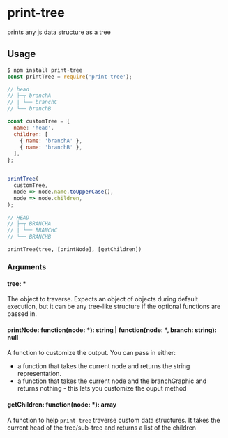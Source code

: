 # print-tree

prints any js data structure as a tree

## Usage

```js
$ npm install print-tree
const printTree = require('print-tree');

// head
// ├─┬ branchA
// | └── branchC
// └── branchB

const customTree = {
  name: 'head',
  children: [
    { name: 'branchA' },
    { name: 'branchB' },
  ],
};


printTree(
  customTree,
  node => node.name.toUpperCase(),
  node => node.children,
);

// HEAD
// ├─┬ BRANCHA
// | └── BRANCHC
// └── BRANCHB
```

`printTree(tree, [printNode], [getChildren])`

### Arguments

#### tree: *

The object to traverse. Expects an object of objects during default execution,
but it can be any tree-like structure if the optional functions are passed in.

#### printNode: function(node: *): string | function(node: *, branch: string): null

A function to customize the output.
You can pass in either:

- a function that takes the current node and returns the string representation.
- a function that takes the current node and the branchGraphic and returns nothing -
    this lets you customize the ouput method

#### getChildren: function(node: *): array

A function to help `print-tree` traverse custom data structures.
It takes the current head of the tree/sub-tree and returns a list of the children
